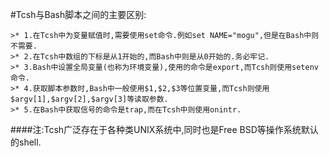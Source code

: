 #Tcsh与Bash脚本之间的主要区别:
    
    >* 1.在Tcsh中为变量赋值时,需要使用set命令.例如set NAME="mogu",但是在Bash中则不需要.                     
    >* 2.在Tcsh中数组的下标是从1开始的,而Bash中则是从0开始的.务必牢记.                      
    >* 3.Bash中设置全局变量(也称为环境变量),使用的命令是export,而Tcsh则使用setenv命令.                                
    >* 4.获取脚本参数时,Bash中一般使用$1,$2,$3等位置变量,而Tcsh则使用$argv[1],$argv[2],$argv[3]等读取参数.              
    >* 5.在Bash中获取信号的命令是trap,而在Tcsh中则使用onintr.                                        
####注:Tcsh广泛存在于各种类UNIX系统中,同时也是Free BSD等操作系统默认的shell.    
